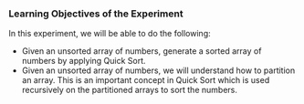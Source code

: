 ### Learning Objectives of the Experiment

In this experiment, we will be able to do the following:

  -  Given an unsorted array of numbers, generate a sorted array of numbers by applying Quick Sort.
  - Given an unsorted array of numbers, we will understand how to partition an array. This is an important concept in Quick Sort which is used recursively on the partitioned arrays to sort the numbers.



